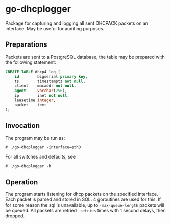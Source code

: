 # go-dhcplogger

Package for capturing and logging all sent DHCPACK packets on an interface. May be useful for auditing purposes.

## Preparations

Packets are sent to a PostgreSQL database, the table may be prepared with the following statement:

```sql
CREATE TABLE dhcp4_log (
    id        bigserial primary key,
    ts        timestamptz not null,
    client    macaddr not null,
    agent     varchar(256),
    ip        inet not null,
    leasetime integer,
    packet    text
);
```

## Invocation

The program may be run as:

```shell
# ./go-dhcplogger -interface=eth0
```

For all switches and defaults, see
```shell
# ./go-dhcplogger -h
```

## Operation

The program starts listening for dhcp packets on the specified interface. Each packet is parsed and stored in SQL. 4 goroutines are used for this. If for some reason the sql is unavailable, up to `-max-queue-length` packets will be queued. All packets are retried `-retries` times with 1 second delays, then dropped.

